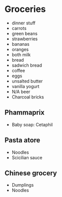 
# Groceries

- dinner stuff
- carrots
- green beans
- strawberries
- bananas
- oranges
- both milk
- bread
- sadwich bread
- coffee
- eggs
- unsalted butter
- vanilla yogurt
- N/A beer
- Charcoal bricks

## Phammaprix

- Baby soap: Cetaphil

## Pasta atore

- Noodles
- Scicilian sauce

## Chinese grocery

- Dumplings
- Noodles
